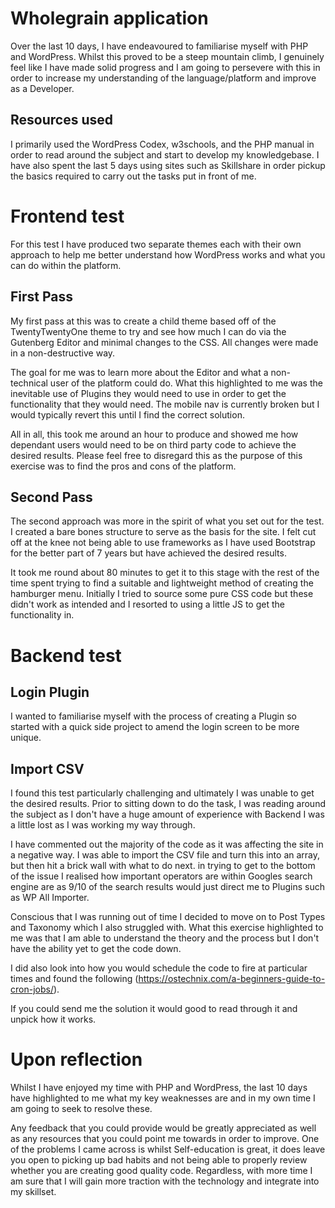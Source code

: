 # Wholegrain applicationOver the last 10 days, I have endeavoured to familiarise myself with PHP and WordPress. Whilst this proved to be a steep mountain climb, I genuinely feel like I have made solid progress and I am going to persevere with this in order to increase my understanding of the language/platform and improve as a Developer.## Resources used I primarily used the WordPress Codex, w3schools, and the PHP manual in order to read around the subject and start to develop my knowledgebase. I have also spent the last 5 days using sites such as Skillshare in order pickup the basics required to carry out the tasks put in front of me. # Frontend test For this test I have produced two separate themes each with their own approach to help me better understand how WordPress works and what you can do within the platform. ## First Pass My first pass at this was to create a child theme based off of the TwentyTwentyOne theme to try and see how much I can do via the Gutenberg Editor and minimal changes to the CSS. All changes were made in a non-destructive way.The goal for me was to learn more about the Editor and what a non-technical user of the platform could do. What this highlighted to me was the inevitable use of Plugins they would need to use in order to get the functionality that they would need. The mobile nav is currently broken but I would typically revert this until I find the correct solution.All in all, this took me around an hour to produce and showed me how dependant users would need to be on third party code to achieve the desired results. Please feel free to disregard this as the purpose of this exercise was to find the pros and cons of the platform.## Second PassThe second approach was more in the spirit of what you set out for the test. I created a bare bones structure to serve as the basis for the site. I felt cut off at the knee not being able to use frameworks as I have used Bootstrap for the better part of 7 years but have achieved the desired results. It took me round about 80 minutes to get it to this stage with the rest of the time spent trying to find a suitable and lightweight method of creating the hamburger menu. Initially I tried to source some pure CSS code but these didn't work as intended and I resorted to using a little JS to get the functionality in.# Backend test## Login PluginI wanted to familiarise myself with the process of creating a Plugin so started with a quick side project to amend the login screen to be more unique. ## Import CSVI found this test particularly challenging and ultimately I was unable to get the desired results. Prior to sitting down to do the task, I was reading around the subject as I don't have a huge amount of experience with Backend I was a little lost as I was working my way through. I have commented out the majority of the code as it was affecting the site in a negative way. I was able to import the CSV file and turn this into an array, but then hit a brick wall with what to do next. in trying to get to the bottom of the issue I realised how important operators are within Googles search engine are as 9/10 of the search results would just direct me to Plugins such as WP All Importer.Conscious that I was running out of time I decided to move on to Post Types and Taxonomy which I also struggled with. What this exercise highlighted to me was that I am able to understand the theory and the process but I don't have the ability yet to get the code down. I did also look into how you would schedule the code to fire at particular times and found the following (https://ostechnix.com/a-beginners-guide-to-cron-jobs/).If you could send me the solution it would good to read through it and unpick how it works. # Upon reflectionWhilst I have enjoyed my time with PHP and WordPress, the last 10 days have highlighted to me what my key weaknesses are and in my own time I am going to seek to resolve these. Any feedback that you could provide would be greatly appreciated as well as any resources that you could point me towards in order to improve. One of the problems I came across is whilst Self-education is great, it does leave you open to picking up bad habits and not being able to properly review whether you are creating good quality code. Regardless, with more time I am sure that I will gain more traction with the technology and integrate into my skillset.
